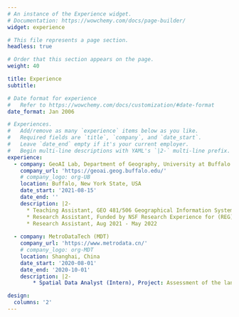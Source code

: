 ```yaml
---
# An instance of the Experience widget.
# Documentation: https://wowchemy.com/docs/page-builder/
widget: experience

# This file represents a page section.
headless: true

# Order that this section appears on the page.
weight: 40

title: Experience
subtitle:

# Date format for experience
#   Refer to https://wowchemy.com/docs/customization/#date-format
date_format: Jan 2006

# Experiences.
#   Add/remove as many `experience` items below as you like.
#   Required fields are `title`, `company`, and `date_start`.
#   Leave `date_end` empty if it's your current employer.
#   Begin multi-line descriptions with YAML's `|2-` multi-line prefix.
experience:
  - company: GeoAI Lab, Department of Geography, University at Buffalo - SUNY
    company_url: 'https://geoai.geog.buffalo.edu/'
    # company_logo: org-UB
    location: Buffalo, New York State, USA
    date_start: '2021-08-15'
    date_end: ''
    description: |2-
      * Teaching Assistant, GEO 481/506 Geographical Information Systems Lab, Aug 2022 - Present
      * Research Assistant, Funded by NSF Research Experience for (REG) Grant, May 2022 - Aug 2022\
      * Research Assistant, Aug 2021 - May 2022
        
  - company: MetroDataTech (MDT)
    company_url: 'https://www.metrodata.cn/'
    # company_logo: org-MDT
    location: Shanghai, China
    date_start: '2020-08-01'
    date_end: '2020-10-01'
    description: |2-
        * Spatial Data Analyst (Intern), Project: Assessment of the land used for educational facilities in Pudong, Shanghai

design:
  columns: '2'
---
```

